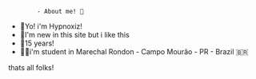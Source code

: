             - About me! 🧠


- 🍷Yo! i'm Hypnoxiz!
- 🧠I'm new in this site but i like this 
- 🌚15 years!
- 🧑‍🎓i'm student in Marechal Rondon - Campo Mourão - PR - Brazil 🇧🇷

thats all folks!




